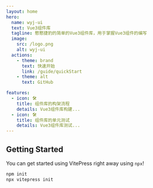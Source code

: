```yaml
---
layout: home
hero:
  name: wyj-ui
  text: Vue3组件库
  tagline: 憨憨捷豹的简单的Vue3组件库，用于掌握Vue3组件的编写
  image:
    src: /logo.png
    alt: wyj-ui
  actions:
    - theme: brand
      text: 快速开始
      link: /guide/quickStart
    - theme: alt
      text: GitHub

features:
  - icon: 🛠️
    title: 组件库的构架流程
    details: Vue3组件库构建...
  - icon: 🛠️
    title: 组件库的单元测试
    details: Vue3组件库测试...
---
```


## Getting Started

You can get started using VitePress right away using `npx`!

```sh
npm init
npx vitepress init
```
